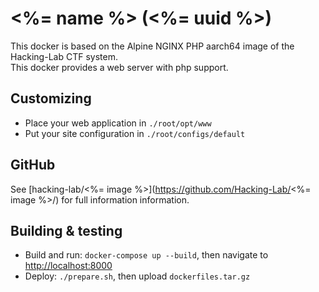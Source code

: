 # <%= name %> (<%= uuid %>)
This docker is based on the Alpine NGINX PHP aarch64 image of the Hacking-Lab CTF system.  
This docker provides a web server with php support.

## Customizing
- Place your web application in `./root/opt/www`
- Put your site configuration in `./root/configs/default`

## GitHub
See [hacking-lab/<%= image %>](https://github.com/Hacking-Lab/<%= image %>/) for full information information.

## Building & testing
- Build and run: `docker-compose up --build`, then navigate to [http://localhost:8000](http://localhost:8000)
- Deploy: `./prepare.sh`, then upload `dockerfiles.tar.gz`
